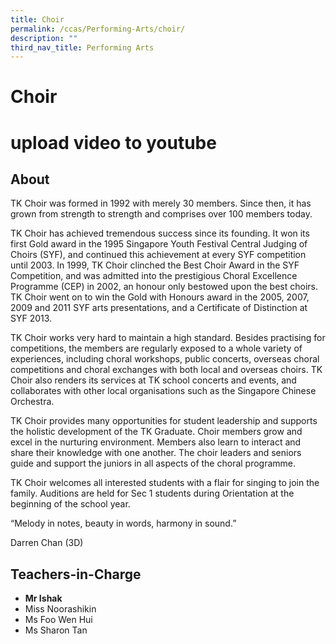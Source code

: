```yaml
---
title: Choir
permalink: /ccas/Performing-Arts/choir/
description: ""
third_nav_title: Performing Arts
---
```

# Choir
# upload video to youtube
## **About**

TK Choir was formed in 1992 with merely 30 members. Since then, it has grown from strength to strength and comprises over 100 members today.

TK Choir has achieved tremendous success since its founding. It won its first Gold award in the 1995 Singapore Youth Festival Central Judging of Choirs (SYF), and continued this achievement at every SYF competition until 2003. In 1999, TK Choir clinched the Best Choir Award in the SYF Competition, and was admitted into the prestigious Choral Excellence Programme (CEP) in 2002, an honour only bestowed upon the best choirs. TK Choir went on to win the Gold with Honours award in the 2005, 2007, 2009 and 2011 SYF arts presentations, and a Certificate of Distinction at SYF 2013.

TK Choir works very hard to maintain a high standard. Besides practising for competitions, the members are regularly exposed to a whole variety of experiences, including choral workshops, public concerts, overseas choral competitions and choral exchanges with both local and overseas choirs. TK Choir also renders its services at TK school concerts and events, and collaborates with other local organisations such as the Singapore Chinese Orchestra.

TK Choir provides many opportunities for student leadership and supports the holistic development of the TK Graduate. Choir members grow and excel in the nurturing environment. Members also learn to interact and share their knowledge with one another. The choir leaders and seniors guide and support the juniors in all aspects of the choral programme.

TK Choir welcomes all interested students with a flair for singing to join the family. Auditions are held for Sec 1 students during Orientation at the beginning of the school year.

“Melody in notes, beauty in words, harmony in sound.”

Darren Chan (3D)

## **Teachers-in-Charge**

*   **Mr Ishak**
*   Miss Noorashikin
*   Ms Foo Wen Hui
*   Ms Sharon Tan